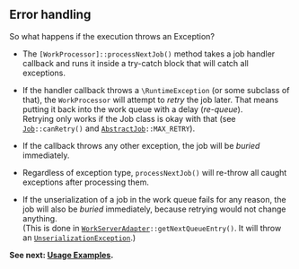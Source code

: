 ## Error handling

So what happens if the execution throws an Exception?


* The <code>[WorkProcessor]::processNextJob()</code> method
  takes a job handler callback
  and runs it inside a try-catch block
  that will catch all exceptions.

* If the handler callback
  throws a `\RuntimeException`
  (or some subclass of that),
  the `WorkProcessor` will attempt to *retry* the job later.
  That means putting it back into the work queue with a delay (*re-queue*).  
  Retrying only works if the Job class is okay with that
  (see <code>[Job]::canRetry()</code>
   and <code>[AbstractJob]::MAX_RETRY</code>).
* If the callback
  throws any other exception,
  the job will be *buried* immediately.
* Regardless of exception type,
  `processNextJob()`
  will re-throw all caught exceptions
  after processing them.

* If the unserialization of a job in the work queue fails for any reason,
  the job will also be *buried* immediately,
  because retrying would not change anything.  
  (This is done in <code>[WorkServerAdapter]::getNextQueueEntry()</code>.
   It will throw an <code>[UnserializationException]</code>.)


**See next: [Usage Examples].**


[WorkServerAdapter]: Ref_WorkServerAdapter_interface.md
[AbstractJob]: Ref_AbstractJob_base_class.md
[Job]: Ref_Job_interface.md
[UnserializationException]: Ref_Exceptions.md
[Usage Examples]: Usage_Examples.md

